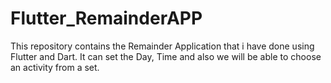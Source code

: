 # Flutter_RemainderAPP
This repository contains the Remainder Application that i have done using Flutter and Dart. It can set the Day, Time and also we will be able to choose an activity from a set.
